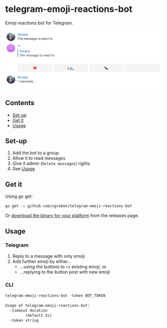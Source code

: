 # telegram-emoji-reactions-bot

Emoji reactions bot for Telegram.

![screenshot](docs/shot.png)


## Contents

- [Set-up](#set-up)
- [Get it](#get-it)
- [Usage](#usage)

## Set-up

1. Add the bot to a group
2. Allow it to read messages
3. Give it admin (`Delete messages`) rights
4. See [Usage](#usage)

## Get it

Using go get:

```bash
go get -u github.com/sgreben/telegram-emoji-reactions-bot
```

Or [download the binary for your platform](https://github.com/sgreben/telegram-emoji-reactions-bot/releases/latest) from the releases page.

## Usage

### Telegram

1. Reply to a message with only emoji
2. Add further emoji by either...
   - ...using the buttons to `+1` existing emoji, or
   - ...replying to the button post with new emoji

### CLI

```text
telegram-emoji-reactions-bot -token BOT_TOKEN

Usage of telegram-emoji-reactions-bot:
  -timeout duration
    	 (default 2s)
  -token string
    	
```
